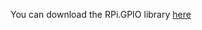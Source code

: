 You can download the RPi.GPIO library <a href="https://svwh.dl.sourceforge.net/project/raspberry-gpio-python/RPi.GPIO-0.6.3.tar.gz" download>here</a>
